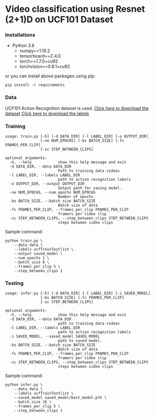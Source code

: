 # Video classification using Resnet (2+1)D on UCF101 Dataset

### Installations

* Python 3.8
	- numpy==1.19.2
	- tensorboard==2.4.0
	- torch==1.7.0+cu92
	- torchvision==0.8.1+cu92


or you can install above packages using pip:

`pip install -r requirements`


### Data

UCF101 Action Recognition dataset is used.
[Click here to download the dataset](https://www.crcv.ucf.edu/data/UCF101/UCF101.rar)
[Click here to download the labels](https://www.crcv.ucf.edu/data/UCF101/UCF101TrainTestSplits-RecognitionTask.zip)

### Training

```
usage: train.py [-h] [-d DATA_DIR] [-l LABEL_DIR] [-o OUTPUT_DIR]
                [-ne NUM_EPOCHS] [-bs BATCH_SIZE] [-fc FRAMES_PER_CLIP]
                [-sc STEP_BETWEEN_CLIPS]

optional arguments:
  -h, --help            show this help message and exit
  -d DATA_DIR, --data DATA_DIR
                        Path to training data videos
  -l LABEL_DIR, --labels LABEL_DIR
                        path to action recognition labels
  -o OUTPUT_DIR, --output OUTPUT_DIR
                        Output path for saving model.
  -ne NUM_EPOCHS, --num_epochs NUM_EPOCHS
                        Number of epochs.
  -bs BATCH_SIZE, --batch_size BATCH_SIZE
                        Batch size of data
  -fc FRAMES_PER_CLIP, --frames_per_clip FRAMES_PER_CLIP
                        framers per video clip
  -sc STEP_BETWEEN_CLIPS, --step_between_clips STEP_BETWEEN_CLIPS
                        steps between video clips
```

Sample command:
```
python train.py \
	--data data \
	--labels ucfTrainTestlist \
	--output saved_model \
	--num_epochs 1 \
	--batch_size 8 \
	--frames_per_clip 5 \
	--step_between_clips 1
```

### Testing

```
usage: infer.py [-h] [-d DATA_DIR] [-l LABEL_DIR] [-i SAVED_MODEL]
                [-bs BATCH_SIZE] [-fc FRAMES_PER_CLIP]
                [-sc STEP_BETWEEN_CLIPS]

optional arguments:
  -h, --help            show this help message and exit
  -d DATA_DIR, --data DATA_DIR
                        path to training data videos
  -l LABEL_DIR, --labels LABEL_DIR
                        path to action recognition labels
  -i SAVED_MODEL, --saved_model SAVED_MODEL
                        path to saved model.
  -bs BATCH_SIZE, --batch_size BATCH_SIZE
                        Batch size of data
  -fc FRAMES_PER_CLIP, --frames_per_clip FRAMES_PER_CLIP
                        framers per video clip
  -sc STEP_BETWEEN_CLIPS, --step_between_clips STEP_BETWEEN_CLIPS
                        steps between video clips
```

Sample command:
```
python infer.py \
	--data data \
	--labels ucfTrainTestlist \
	--saved_model saved_model/best_model.pth \
	--batch_size 16 \
	--frames_per_clip 5 \
	--step_between_clips 1
```
